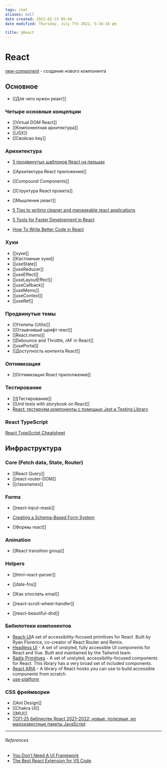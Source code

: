 ```yaml
---
tags: reat
aliases: null
date created: 2022-02-15 09:44
date modified: Thursday, July 7th 2022, 5:34:16 pm

title: §React
---
```


# React

[new-component](https://github.com/joshwcomeau/new-component) - создание нового компонента

## Основное

- [[Для чего нужен реакт]]

### Четыре основные концепции

- [[Virtual DOM React]]
- [[Компонентная архитектура]]
- [[JSX]]
- [[Свойсво key]]

### Арихитектура

- [5 продвинутых шаблонов React на пальцах](https://nuancesprog.ru/p/14066/)

- [[Архитектура React приложения]]
- [[Compound Components]]
- [[Структура React проекта]]
- [[Мышление реакт]]

- [5 Tips to writing cleaner and manageable react applications](https://medium.com/@bjahmad4tech/5-tips-to-writing-cleaner-and-manageable-react-applications-a08c24de0c5f)
- [5 Tools for Faster Development in React](https://blog.bitsrc.io/5-tools-for-faster-development-in-react-676f134050f2)
- [How To Write Better Code in React](https://blog.bitsrc.io/how-to-write-better-code-in-react-best-practices-b8ca87d462b0)

### Хуки

- [[хуки]]
- [[Кастомные хуки]]
- [[useState]]
- [[useReducer]]
- [[useEffect]]
- [[useLayoutEffect]]
- [[useCallback]]
- [[useMemo]]
- [[useContext]]
- [[useRef]]

### Продвинутые темы

- [[Утилиты (Utils)]]
- [[Отзывчивый шрифт react]]
- [[React.memo]]
- [[Debounce and Throttle, rAF  in React]]
- [[usePortal]]
- [[Доступность контента React]]

### Оптимизация

- [[Оптимизация React прилолжения]]

### Тестирование

- [[§Тестирование]]
- [[Unit tests with storybook on React]]
- [React: тестируем компоненты с помощью Jest и Testing Library](https://habr.com/ru/company/timeweb/blog/670480/)

### React TypeScript

[React TypeScript Cheatsheet](https://react-typescript-cheatsheet.netlify.app/)

## Инфраструктура

### Core (Fetch data, State, Router)

- [[React Query]]
- [[react-router-DOM]]
- [[classnames]]

### Forms

- [[react-input-mask]]
- [Creating a Schema-Based Form System](https://www.taniarascia.com/schema-based-form-system/)

- [[Формы react]]

### Animation

- [[React transition group]]

### Helpers

- [[html-react-parser]]
- [[date-fns]]

- [[Как отослать email]]
- [[react-scroll-wheel-handler]]
- [[react-beautiful-dnd]]

### Бибилотеки компонентов

- [Reach UI](https://reach.tech/)A set of accessibility-focused primitives for React. Built by Ryan Florence, co-creator of React Router and Remix.
- [Headless UI](https://headlessui.dev/) - A set of unstyled, fully accessible UI components for React and Vue. Built and maintained by the Tailwind team.
- [Radix Primitives](https://www.radix-ui.com/) -  A set of unstyled, accessibility-focused components for React. This library has a very broad set of included components.
- [React ARIA](https://react-spectrum.adobe.com/react-aria/) - A library of React hooks you can use to build accessible components from scratch.
- [use-platform](https://github.com/use-platform/use-platform)

### CSS фреймворки

- [[Ant Design]]
- [[Chakra UI]]
- [[MUI]]
- [ТОП-25 библиотек React 2021–2022: новые, полезные, но малоизвестные пакеты JavaScript](https://medium.com/nuances-of-programming/%D1%82%D0%BE%D0%BF-25-%D0%B1%D0%B8%D0%B1%D0%BB%D0%B8%D0%BE%D1%82%D0%B5%D0%BA-react-2021-2022-%D0%BD%D0%BE%D0%B2%D1%8B%D0%B5-%D0%BF%D0%BE%D0%BB%D0%B5%D0%B7%D0%BD%D1%8B%D0%B5-%D0%BD%D0%BE-%D0%BC%D0%B0%D0%BB%D0%BE%D0%B8%D0%B7%D0%B2%D0%B5%D1%81%D1%82%D0%BD%D1%8B%D0%B5-%D0%BF%D0%B0%D0%BA%D0%B5%D1%82%D1%8B-javascript-9e7bd71080f6)

---

###### References

- [You Don’t Need A UI Framework](https://www.smashingmagazine.com/2022/05/you-dont-need-ui-framework/#:~:text=USABILITY%20AND%20ACCESSIBILITY-,%23,-The%20final%20reason)
- [The Best React Extension for VS Code](https://www.digitalocean.com/community/tutorials/the-best-react-extension-for-vs-code)
